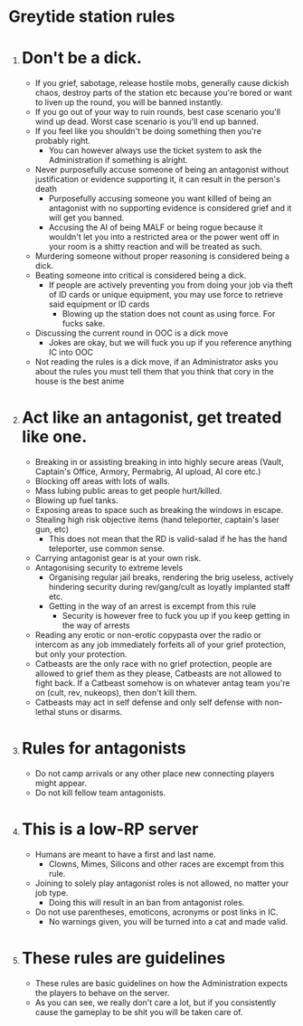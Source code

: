 # Greytide station rules

1. # Don't be a dick.
	* If you grief, sabotage, release hostile mobs, generally cause dickish chaos, destroy parts of the station etc because you're bored or want to liven up the round, you will be banned instantly.
	* If you go out of your way to ruin rounds, best case scenario you'll wind up dead. Worst case scenario is you'll end up banned.
	* If you feel like you shouldn't be doing something then you're probably right.
		* You can however always use the ticket system to ask the Administration if something is alright.
	* Never purposefully accuse someone of being an antagonist without justification or evidence supporting it, it can result in the person's death
		* Purposefully accusing someone you want killed of being an antagonist with no supporting evidence is considered grief and it will get you banned.
		* Accusing the AI of being MALF or being rogue because it wouldn't let you into a restricted area or the power went off in your room is a shitty reaction and will be treated as such.
	* Murdering someone without proper reasoning is considered being a dick.
	* Beating someone into critical is considered being a dick.
		* If people are actively preventing you from doing your job via theft of ID cards or unique equipment, you may use force to retrieve said equipment or ID cards
			* Blowing up the station does not count as using force. For fucks sake.
	* Discussing the current round in OOC is a dick move
		* Jokes are okay, but we will fuck you up if you reference anything IC into OOC
	* Not reading the rules is a dick move, if an Administrator asks you about the rules you must tell them that you think that cory in the house is the best anime

2. # Act like an antagonist, get treated like one.
	* Breaking in or assisting breaking in into highly secure areas (Vault, Captain's Office, Armory, Permabrig, AI upload, AI core etc.)
	* Blocking off areas with lots of walls.
	* Mass lubing public areas to get people hurt/killed.
	* Blowing up fuel tanks.
	* Exposing areas to space such as breaking the windows in escape.
	* Stealing high risk objective items (hand teleporter, captain's laser gun, etc)
		* This does not mean that the RD is valid-salad if he has the hand teleporter, use common sense.
	* Carrying antagonist gear is at your own risk.
	* Antagonising security to extreme levels
		* Organising regular jail breaks, rendering the brig useless, actively hindering security during rev/gang/cult as loyatly implanted staff etc.
		* Getting in the way of an arrest is excempt from this rule
			* Security is however free to fuck you up if you keep getting in the way of arrests
	* Reading any erotic or non-erotic copypasta over the radio or intercom as any job immediately forfeits all of your grief protection, but only your protection.
	* Catbeasts are the only race with no grief protection, people are allowed to grief them as they please, Catbeasts are not allowed to fight back. If a Catbeast somehow is on whatever antag team you're on (cult, rev, nukeops), then don't kill them.
	* Catbeasts may act in self defense and only self defense with non-lethal stuns or disarms.

3. # Rules for antagonists
	* Do not camp arrivals or any other place new connecting players might appear.
	* Do not kill fellow team antagonists.

4. # This is a low-RP server
	* Humans are meant to have a first and last name.
		* Clowns, Mimes, Silicons and other races are excempt from this rule.
	* Joining to solely play antagonist roles is not allowed, no matter your job type.
		* Doing this will result in an ban from antagonist roles.
	* Do not use parentheses, emoticons, acronyms or post links in IC.
		* No warnings given, you will be turned into a cat and made valid.

5. # These rules are guidelines
	* These rules are basic guidelines on how the Administration expects the players to behave on the server.
	* As you can see, we really don't care a lot, but if you consistently cause the gameplay to be shit you will be taken care of.